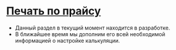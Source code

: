 # [Печать по прайсу](https://demo.pixlpark.ru/photos/prints)

* Данный раздел в текущий момент находится в разработке. 
* В ближайшее время мы дополним его всей необходимой информацией о настройке калькуляции.